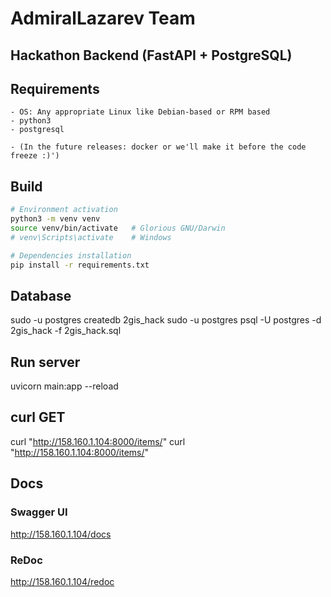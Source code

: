 # AdmiralLazarev Team

## Hackathon Backend (FastAPI + PostgreSQL)

## Requirements
    - OS: Any appropriate Linux like Debian-based or RPM based
    - python3
    - postgresql

    - (In the future releases: docker or we'll make it before the code freeze :)')

## Build

```bash
# Environment activation
python3 -m venv venv
source venv/bin/activate   # Glorious GNU/Darwin
# venv\Scripts\activate    # Windows

# Dependencies installation
pip install -r requirements.txt
```

## Database
sudo -u postgres createdb 2gis_hack
sudo -u postgres psql -U postgres -d 2gis_hack -f 2gis_hack.sql

## Run server
uvicorn main:app --reload

## curl GET
curl "http://158.160.1.104:8000/items/"
curl "http://158.160.1.104:8000/items/<ID>"

## Docs
### Swagger UI
http://158.160.1.104/docs

### ReDoc
http://158.160.1.104/redoc

